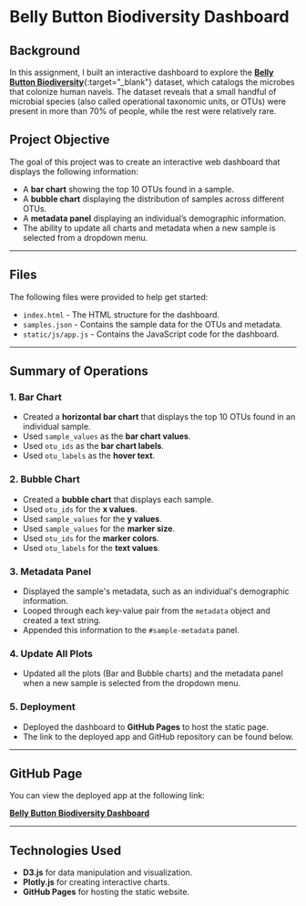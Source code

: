 # Belly Button Biodiversity Dashboard

## Background
In this assignment, I built an interactive dashboard to explore the [**Belly Button Biodiversity**](https://robdunnlab.com/projects/belly-button-biodiversity/){:target="_blank"} dataset, which catalogs the microbes that colonize human navels. The dataset reveals that a small handful of microbial species (also called operational taxonomic units, or OTUs) were present in more than 70% of people, while the rest were relatively rare.

## Project Objective
The goal of this project was to create an interactive web dashboard that displays the following information:
- A **bar chart** showing the top 10 OTUs found in a sample.
- A **bubble chart** displaying the distribution of samples across different OTUs.
- A **metadata panel** displaying an individual’s demographic information.
- The ability to update all charts and metadata when a new sample is selected from a dropdown menu.

---

## Files

The following files were provided to help get started:

- `index.html` - The HTML structure for the dashboard.
- `samples.json` - Contains the sample data for the OTUs and metadata.
- `static/js/app.js` - Contains the JavaScript code for the dashboard.

---

## Summary of Operations

### 1. **Bar Chart**
- Created a **horizontal bar chart** that displays the top 10 OTUs found in an individual sample.
- Used `sample_values` as the **bar chart values**.
- Used `otu_ids` as the **bar chart labels**.
- Used `otu_labels` as the **hover text**.

### 2. **Bubble Chart**
- Created a **bubble chart** that displays each sample.
- Used `otu_ids` for the **x values**.
- Used `sample_values` for the **y values**.
- Used `sample_values` for the **marker size**.
- Used `otu_ids` for the **marker colors**.
- Used `otu_labels` for the **text values**.

### 3. **Metadata Panel**
- Displayed the sample's metadata, such as an individual's demographic information.
- Looped through each key-value pair from the `metadata` object and created a text string.
- Appended this information to the `#sample-metadata` panel.

### 4. **Update All Plots**
- Updated all the plots (Bar and Bubble charts) and the metadata panel when a new sample is selected from the dropdown menu.

### 5. **Deployment**
- Deployed the dashboard to **GitHub Pages** to host the static page.
- The link to the deployed app and GitHub repository can be found below.

---

## GitHub Page

You can view the deployed app at the following link:

[**Belly Button Biodiversity Dashboard**](https://danomearawd.github.io/belly-button-challenge/)

---

## Technologies Used
- **D3.js** for data manipulation and visualization.
- **Plotly.js** for creating interactive charts.
- **GitHub Pages** for hosting the static website.

